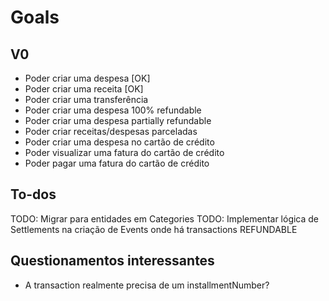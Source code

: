 # Goals

## V0

- Poder criar uma despesa [OK]
- Poder criar uma receita [OK]
- Poder criar uma transferência
- Poder criar uma despesa 100% refundable
- Poder criar uma despesa partially refundable
- Poder criar receitas/despesas parceladas
- Poder criar uma despesa no cartão de crédito
- Poder visualizar uma fatura do cartão de crédito
- Poder pagar uma fatura do cartão de crédito

## To-dos

TODO: Migrar para entidades em Categories
TODO: Implementar lógica de Settlements na criação de Events onde há transactions REFUNDABLE

## Questionamentos interessantes

- A transaction realmente precisa de um installmentNumber?
